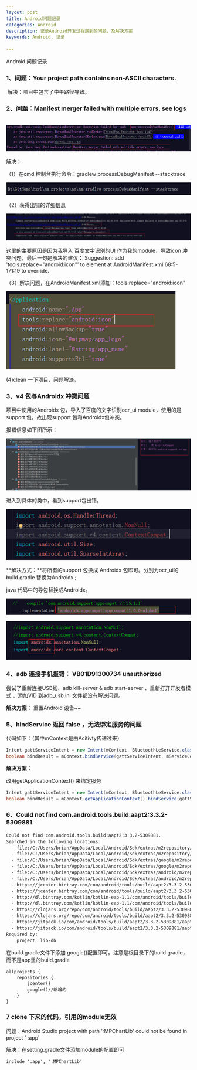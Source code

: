 ```yaml
---
layout: post
title: Android问题记录
categories: Android
description: 记录Android开发过程遇到的问题，及解决方案
keywords: Android, 记录

---
```




Android 问题记录

### 1、问题：Your project path contains non-ASCII characters.

​	 解决：项目中包含了中午路径导致。



### 2、问题：Manifest merger failed with multiple errors, see logs

​	![1552359278035](https://raw.githubusercontent.com/BrianCZY/BrianCZY.github.io/master/images/blog/android_question_recod/1552359278035.png?raw=true)



解决：

（1）在cmd 控制台执行命令：gradlew processDebugManifest --stacktrace

![1552359787641](https://raw.githubusercontent.com/BrianCZY/BrianCZY.github.io/master/images/blog/android_question_recod/1552359787641.png?raw=true)

（2）获得出错的详细信息

![1552360216777](https://raw.githubusercontent.com/BrianCZY/BrianCZY.github.io/master/images/blog/android_question_recod/1552360216777.png?raw=true)

这里的主要原因是因为我导入 百度文字识别的UI 作为我的module，导致icon 冲突问题，最后一句是解决的建议： Suggestion: add 'tools:replace="android:icon"' to <application> element at AndroidManifest.xml:68:5-171:19 to override.

（3）解决问题，在AndroidManifest.xml添加：tools:replace="android:icon"

![1552360897482](https://raw.githubusercontent.com/BrianCZY/BrianCZY.github.io/master/images/blog/android_question_recod/1552360897482.png?raw=true)

(4)clean 一下项目，问题解决。



### 3、v4 包与Androidx 冲突问题

项目中使用的Androidx 包，导入了百度的文字识别ocr_ui  module，使用的是support 包，故出现support 包和Androidx包冲突。

报错信息如下图所示：

![1552361835656](https://raw.githubusercontent.com/BrianCZY/BrianCZY.github.io/master/images/blog/android_question_recod/1552361835656.png?raw=true)

进入到具体的类中，看到support包出错。

![1552361999577](https://raw.githubusercontent.com/BrianCZY/BrianCZY.github.io/master/images/blog/android_question_recod/1552361999577.png?raw=true)

**解决方式：**将所有的support 包换成 Androidx 包即可。分别为ocr_ui的build.gradle 替换为Androidx ;

java 代码中的导包替换成Androidx。



![1552370169125](https://raw.githubusercontent.com/BrianCZY/BrianCZY.github.io/master/images/blog/android_question_recod/1552370169125.png?raw=true)





![1552362080947](https://raw.githubusercontent.com/BrianCZY/BrianCZY.github.io/master/images/blog/android_question_recod/1552362080947.png?raw=true)





### 4、adb 连接手机报错： VB01D91300734   unauthorized



尝试了重新连接USB线、adb kill-server  & adb start-server 、重新打开开发者模式 、添加VID 到adb_usb.ini 文件都没有解决问题。

**解决方案：** 重置Android 设备~~



### 5、bindService 返回 false ，无法绑定服务的问题

代码如下：（其中mContext是由Acitivty传递过来）

```java
Intent gattServiceIntent = new Intent(mContext, BluetoothLeService.class);
boolean bindResult = mContext.bindService(gattServiceIntent, mServiceConnection, mContext.BIND_AUTO_CREATE);
```



**解决方案：**

改用getApplicationContext() 来绑定服务

```java
Intent gattServiceIntent = new Intent(mContext, BluetoothLeService.class);
boolean bindResult = mContext.getApplicationContext().bindService(gattServiceIntent, mServiceConnection, mContext.BIND_AUTO_CREATE);
```



### 6、Could not find com.android.tools.build:aapt2:3.3.2-5309881.

```xml
Could not find com.android.tools.build:aapt2:3.3.2-5309881.
Searched in the following locations:
  - file:/C:/Users/brian/AppData/Local/Android/Sdk/extras/m2repository/com/android/tools/build/aapt2/3.3.2-5309881/aapt2-3.3.2-5309881.pom
  - file:/C:/Users/brian/AppData/Local/Android/Sdk/extras/m2repository/com/android/tools/build/aapt2/3.3.2-5309881/aapt2-3.3.2-5309881-windows.jar
  - file:/C:/Users/brian/AppData/Local/Android/Sdk/extras/google/m2repository/com/android/tools/build/aapt2/3.3.2-5309881/aapt2-3.3.2-5309881.pom
  - file:/C:/Users/brian/AppData/Local/Android/Sdk/extras/google/m2repository/com/android/tools/build/aapt2/3.3.2-5309881/aapt2-3.3.2-5309881-windows.jar
  - file:/C:/Users/brian/AppData/Local/Android/Sdk/extras/android/m2repository/com/android/tools/build/aapt2/3.3.2-5309881/aapt2-3.3.2-5309881.pom
  - file:/C:/Users/brian/AppData/Local/Android/Sdk/extras/android/m2repository/com/android/tools/build/aapt2/3.3.2-5309881/aapt2-3.3.2-5309881-windows.jar
  - https://jcenter.bintray.com/com/android/tools/build/aapt2/3.3.2-5309881/aapt2-3.3.2-5309881.pom
  - https://jcenter.bintray.com/com/android/tools/build/aapt2/3.3.2-5309881/aapt2-3.3.2-5309881-windows.jar
  - http://dl.bintray.com/kotlin/kotlin-eap-1.1/com/android/tools/build/aapt2/3.3.2-5309881/aapt2-3.3.2-5309881.pom
  - http://dl.bintray.com/kotlin/kotlin-eap-1.1/com/android/tools/build/aapt2/3.3.2-5309881/aapt2-3.3.2-5309881-windows.jar
  - https://clojars.org/repo/com/android/tools/build/aapt2/3.3.2-5309881/aapt2-3.3.2-5309881.pom
  - https://clojars.org/repo/com/android/tools/build/aapt2/3.3.2-5309881/aapt2-3.3.2-5309881-windows.jar
  - https://jitpack.io/com/android/tools/build/aapt2/3.3.2-5309881/aapt2-3.3.2-5309881.pom
  - https://jitpack.io/com/android/tools/build/aapt2/3.3.2-5309881/aapt2-3.3.2-5309881-windows.jar
Required by:
    project :lib-db

```

 在build.gradle文件下添加 google()配置即可。注意是根目录下的build.gradle，而不是app里的build.gradle
```
allprojects {
    repositories {
        jcenter()
        google()//新增的
    }
}

```



### 7  clone 下来的代码，引用的module无效

问题：Android Studio project with path ':MPChartLib' could not be found in project ' :app' 



解决：在setting.gradle文件添加module的配置即可

```xml
include ':app', ':MPChartLib'
```